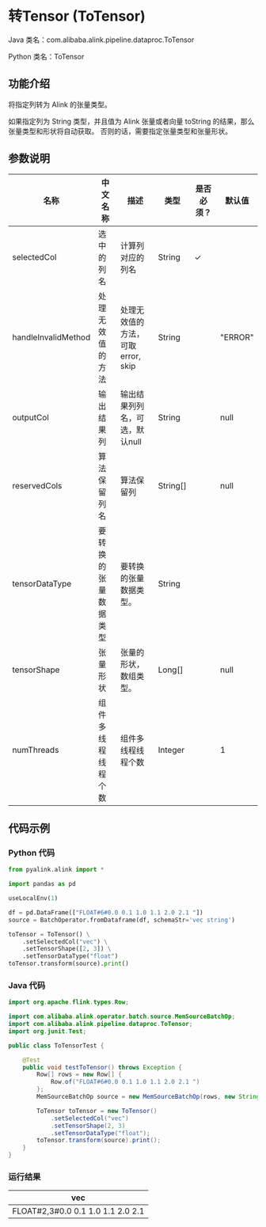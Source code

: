 # 转Tensor (ToTensor)
Java 类名：com.alibaba.alink.pipeline.dataproc.ToTensor

Python 类名：ToTensor


## 功能介绍

将指定列转为 Alink 的张量类型。

如果指定列为 String 类型，并且值为 Alink 张量或者向量 toString 的结果，那么张量类型和形状将自动获取。
否则的话，需要指定张量类型和张量形状。

## 参数说明
| 名称 | 中文名称 | 描述 | 类型 | 是否必须？ | 默认值 |
| --- | --- | --- | --- | --- | --- |
| selectedCol | 选中的列名 | 计算列对应的列名 | String | ✓ |  |
| handleInvalidMethod | 处理无效值的方法 | 处理无效值的方法，可取 error, skip | String |  | "ERROR" |
| outputCol | 输出结果列 | 输出结果列列名，可选，默认null | String |  | null |
| reservedCols | 算法保留列名 | 算法保留列 | String[] |  | null |
| tensorDataType | 要转换的张量数据类型 | 要转换的张量数据类型。 | String |  |  |
| tensorShape | 张量形状 | 张量的形状，数组类型。 | Long[] |  | null |
| numThreads | 组件多线程线程个数 | 组件多线程线程个数 | Integer |  | 1 |

## 代码示例
### Python 代码
```python
from pyalink.alink import *

import pandas as pd

useLocalEnv(1)

df = pd.DataFrame(["FLOAT#6#0.0 0.1 1.0 1.1 2.0 2.1 "])
source = BatchOperator.fromDataframe(df, schemaStr='vec string')

toTensor = ToTensor() \
    .setSelectedCol("vec") \
    .setTensorShape([2, 3]) \
    .setTensorDataType("float")
toTensor.transform(source).print()
```

### Java 代码
```java
import org.apache.flink.types.Row;

import com.alibaba.alink.operator.batch.source.MemSourceBatchOp;
import com.alibaba.alink.pipeline.dataproc.ToTensor;
import org.junit.Test;

public class ToTensorTest {

	@Test
	public void testToTensor() throws Exception {
		Row[] rows = new Row[] {
			Row.of("FLOAT#6#0.0 0.1 1.0 1.1 2.0 2.1 ")
		};
		MemSourceBatchOp source = new MemSourceBatchOp(rows, new String[] {"vec"});

		ToTensor toTensor = new ToTensor()
			.setSelectedCol("vec")
			.setTensorShape(2, 3)
			.setTensorDataType("float");
		toTensor.transform(source).print();
	}
}
```

### 运行结果

| vec                               |
|-----------------------------------|
| FLOAT#2,3#0.0 0.1 1.0 1.1 2.0 2.1 |
